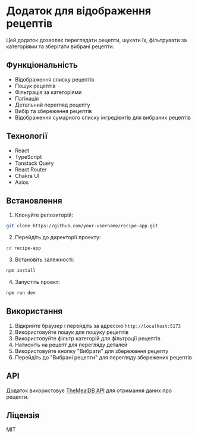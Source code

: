 # Додаток для відображення рецептів

Цей додаток дозволяє переглядати рецепти, шукати їх, фільтрувати за категоріями та зберігати вибрані рецепти.

## Функціональність

-   Відображення списку рецептів
-   Пошук рецептів
-   Фільтрація за категоріями
-   Пагінація
-   Детальний перегляд рецепту
-   Вибір та збереження рецептів
-   Відображення сумарного списку інгредієнтів для вибраних рецептів

## Технології

-   React
-   TypeScript
-   Tanstack Query
-   React Router
-   Chakra UI
-   Axios

## Встановлення

1. Клонуйте репозиторій:

```bash
git clone https://github.com/your-username/recipe-app.git
```

2. Перейдіть до директорії проекту:

```bash
cd recipe-app
```

3. Встановіть залежності:

```bash
npm install
```

4. Запустіть проект:

```bash
npm run dev
```

## Використання

1. Відкрийте браузер і перейдіть за адресою `http://localhost:5173`
2. Використовуйте пошук для пошуку рецептів
3. Використовуйте фільтр категорій для фільтрації рецептів
4. Натисніть на рецепт для перегляду деталей
5. Використовуйте кнопку "Вибрати" для збереження рецепту
6. Перейдіть до "Вибрані рецепти" для перегляду збережених рецептів

## API

Додаток використовує [TheMealDB API](https://www.themealdb.com/api.php) для отримання даних про рецепти.

## Ліцензія

MIT
